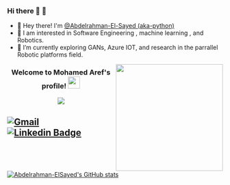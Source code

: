 ### Hi there 👋 🧠
- 👋 Hey there! I'm [@Abdelrahman-El-Sayed (aka-python)](https://www.linkedin.com/in/python-arch/)
- 👀 I am interested in Software Engineering , machine learning , and Robotics.
- 🌱 I’m currently exploring GANs, Azure IOT, and research in the parrallel Robotic platforms field.

<img width="250" align="right" src="https://c.tenor.com/_DOBjnGspYAAAAAM/code-coding.gif">

<h3 align="center">
  Welcome to Mohamed Aref's profile!
  <img src="https://media.giphy.com/media/hvRJCLFzcasrR4ia7z/giphy.gif" width="28">
</h3>

<!-- Typing SVG by DenverCoder1 - https://github.com/DenverCoder1/readme-typing-svg -->
<p align="center">
  <a href="https://github.com/DenverCoder1/readme-typing-svg"><img src="https://readme-typing-svg.herokuapp.com/?lines=Machine%20Learning%20Engineer%20;Always%20learning%20new%20things&font=Fira%20Code&center=true&width=440&height=45&color=f75c7e&vCenter=true&size=22"></a>
</p> 

[![Gmail](https://img.shields.io/badge/abdelrahman.elsayed@ejust.edu.eg-D14836?style=flat-square&logo=gmail&logoColor=white&link=mailto:abdelrahman.elsayed@ejust.edu.eg)](mailto:abdelrahman.elsayed@ejust.edu.eg)
[![Linkedin Badge](https://img.shields.io/badge/-abdelrahmanelsayed-blue?style=flat-square&logo=Linkedin&logoColor=white&link=https://www.linkedin.com/in/abdelrahman-el-sayed-289464275/)](https://www.linkedin.com/in/abdelrahman-el-sayed-289464275/)
---


<!--
**python-arch/python-arch** is a ✨ _special_ ✨ repository because its `README.md` (this file) appears on your GitHub profile.

Here are some ideas to get you started:

- 🔭 I’m currently working on ...
- 🌱 I’m currently learning ...
- 👯 I’m looking to collaborate on ...
- 🤔 I’m looking for help with ...
- 💬 Ask me about ...
- 📫 How to reach me: ...
- 😄 Pronouns: ...
- ⚡ Fun fact: ...
-->

[![Abdelrahman-ElSayed's GitHub stats](https://github-readme-stats.vercel.app/api?username=python-arch&theme=dark&include_all_commits=true&count_private=true)](https://github.com/anuraghazra/github-readme-stats)
